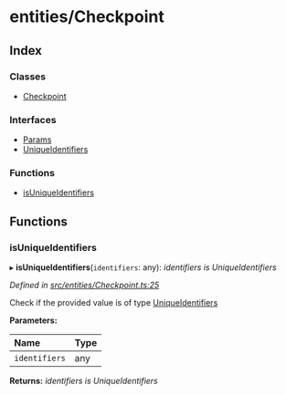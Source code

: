 # entities/Checkpoint

## Index

### Classes

* [Checkpoint](../classes/_entities_checkpoint_.checkpoint.md)

### Interfaces

* [Params](../interfaces/_entities_checkpoint_.params.md)
* [UniqueIdentifiers](../interfaces/_entities_checkpoint_.uniqueidentifiers.md)

### Functions

* [isUniqueIdentifiers](_entities_checkpoint_.md#isuniqueidentifiers)

## Functions

### isUniqueIdentifiers

▸ **isUniqueIdentifiers**\(`identifiers`: any\): _identifiers is UniqueIdentifiers_

_Defined in_ [_src/entities/Checkpoint.ts:25_](https://github.com/PolymathNetwork/polymath-sdk/blob/e8bbc1e/src/entities/Checkpoint.ts#L25)

Check if the provided value is of type [UniqueIdentifiers](../interfaces/_entities_checkpoint_.uniqueidentifiers.md)

**Parameters:**

| Name | Type |
| :--- | :--- |
| `identifiers` | any |

**Returns:** _identifiers is UniqueIdentifiers_

